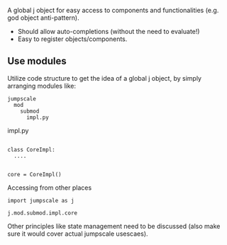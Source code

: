 
A global j object for easy access to components and functionalities (e.g. god object anti-pattern).

* Should allow auto-completions (without the need to evaluate!)
* Easy to register objects/components.

## Use modules

Utilize code structure to get the idea of a global j object, by simply arranging modules like:

```
jumpscale
  mod
    submod
      impl.py
```


impl.py

```

class CoreImpl:
  ....
  
  
core = CoreImpl()
```


Accessing from other places

```
import jumpscale as j

j.mod.submod.impl.core
```

Other principles like state management need to be discussed (also make sure it would cover actual jumpscale usescaes).
